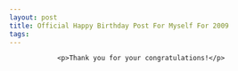 ```yaml
---
layout: post
title: Official Happy Birthday Post For Myself For 2009
tags:
---
```



                <p>Thank you for your congratulations!</p>
